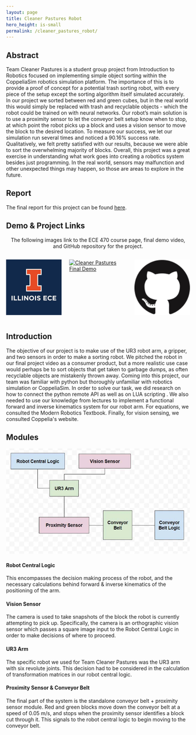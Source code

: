 ```yaml
---
layout: page
title: Cleaner Pastures Robot
hero_height: is-small
permalink: /cleaner_pastures_robot/
---
```


## Abstract
Team Cleaner Pastures is a student group project from Introduction to Robotics focused on implementing simple object sorting within the CoppeliaSim robotics simulation platform. The importance of this is to provide a proof of concept for a potential trash sorting robot, with every piece of the setup except the sorting algorithm itself simulated accurately. In our project we sorted between red and green cubes, but in the real world this would simply be replaced with trash and recyclable objects - which the robot could be trained on with neural networks. Our robot’s main solution is to use a proximity sensor to let the conveyor belt setup know when to stop, at which point the robot picks up a block and uses a vision sensor to move the block to the desired location. To measure our success, we let our simulation run several times and noticed a 90.16% success rate. Qualitatively, we felt pretty satisfied with our results, because we were able to sort the overwhelming majority of blocks. Overall, this project was a great exercise in understanding what work goes into creating a robotics system besides just programming. In the real world, sensors may malfunction and other unexpected things may happen, so those are areas to explore in the future.

## Report
The final report for this project can be found [here](/docs/cleaner_pastures_report.pdf).

## Demo & Project Links
<p align="center">The following images link to the ECE 470 course page, final demo video, and GitHub repository for the project.</p>

<div class="columns is-mobile is-multiline is-centered is-vcentered">
    <div class="column is-narrow">
        <p>
            <a href="https://publish.illinois.edu/ece470-intro-robotics/"><img src="/img/uiuc_ece.jpg" alt="ECE 470 Website" width="200" /></a>
        </p>
    </div>
    <div class="column is-narrow">
        <p>
            <a href="http://www.youtube.com/watch?v=pLc1tVorXGs"><img src="http://img.youtube.com/vi/pLc1tVorXGs/0.jpg" alt="Cleaner Pastures Final Demo" /></a>
        </p>
    </div>
    <div class="column is-narrow">
        <p>
            <a href="https://github.com/vyomthakkar/ece470finalproject"><img src="/img/github.png" alt="Github Project" width="200" /></a>
        </p>
    </div>
</div>

## Introduction
The objective of our project is to make use of the UR3 robot arm, a gripper, and two sensors in order to make a sorting robot. We pitched the robot in our final project video as a consumer product, but a more realistic use case would perhaps be to sort objects that get taken to garbage dumps, as often recyclable objects are mistakenly thrown away. Coming into this project, our team was familiar with python but thoroughly unfamiliar with robotics simulation or CoppeliaSim. In order to solve our task, we did research on how to connect the python remote API as well as on LUA scripting . We also needed to use our knowledge from lectures to implement a functional forward and inverse kinematics system for our robot arm. For equations, we consulted the Modern Robotics Textbook. Finally, for vision sensing, we consulted Coppelia's website.

## Modules
<p align="center"><img src="/img/470_modules.jpg" alt="Module Block Diagram" /></p>

#### Robot Central Logic
This encompasses the decision making process of the robot, and the necessary calculations behind forward & inverse kinematics of the positioning of the arm. 

#### Vision Sensor
The camera is used to take snapshots of the block the robot is currently attempting to pick up. Specifically, the camera is an orthographic vision sensor which passes a square image input to the Robot Central Logic in order to make decisions of where to proceed.

#### UR3 Arm
The specific robot we used for Team Cleaner Pastures was the UR3 arm with six revolute joints. This decision had to be considered in the calculation of transformation matrices in our robot central logic.

#### Proximity Sensor & Conveyor Belt
The final part of the system is the standalone conveyor belt + proximity sensor module. Red and green blocks move down the conveyor belt at a speed of 0.05 m/s, and stops when the proximity sensor identifies a block cut through it. This signals to the robot central logic to begin moving to the conveyor belt.

